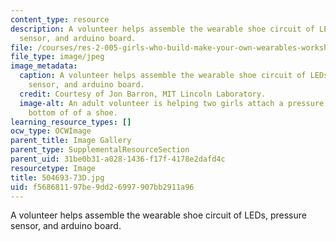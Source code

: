 ```yaml
---
content_type: resource
description: A volunteer helps assemble the wearable shoe circuit of LEDs, pressure
  sensor, and arduino board.
file: /courses/res-2-005-girls-who-build-make-your-own-wearables-workshop-spring-2015/f568681197be9dd26997907bb2911a96_504693-73D.jpg
file_type: image/jpeg
image_metadata:
  caption: A volunteer helps assemble the wearable shoe circuit of LEDs, pressure
    sensor, and arduino board.
  credit: Courtesy of Jon Barron, MIT Lincoln Laboratory.
  image-alt: An adult volunteer is helping two girls attach a pressure sensor to the
    bottom of of a shoe.
learning_resource_types: []
ocw_type: OCWImage
parent_title: Image Gallery
parent_type: SupplementalResourceSection
parent_uid: 31be0b31-a028-1436-f17f-4178e2dafd4c
resourcetype: Image
title: 504693-73D.jpg
uid: f5686811-97be-9dd2-6997-907bb2911a96
---
```

A volunteer helps assemble the wearable shoe circuit of LEDs, pressure sensor, and arduino board.

